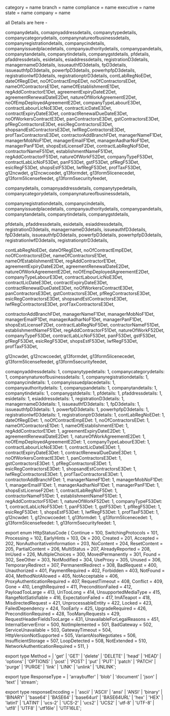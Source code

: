 category = name
branch = name
compliance = name
executive = name
state = name
company = name


all Details are here -

companydetails,
comapnyaddressdetails,
companytypedetails,
companycategorydetails,
companynatureofbusinessdetails,
companyregistrationdetails,
companycindetails,
companyissuedplacedetails,
companyauthoritydetails,
companypandetails,
companytandetails,
companytindetails,
companygstdetails,
pfdetails,
pfaddressdetails,
esidetails,
esiaddressdetails,
registrationD3details,
managernameD3details,
issueauthfD3details,
fpD3details,
issueauthfpD3details,
powerfpD3details,
powerhpfpD3details,
registrationlwfD3details,
registrationptrD3details,
contLabRegNoEDet,
dateOfRegEDet,
noOfContractEmpEDet,
noOfContractorsEDet,
nameOfContractorsE1Det,
nameOfEstablishmentE1Det,
regAddContractorE1Det,
agreementExpiryDateE2Det,
agreementRenewalDateE2Det,
natureOfWorkAgreementE2Det,
noOfEmpDeployedAgreementE2Det,
companyTypeLabourE3Det,
contractLabourLicNoE3Det,
contractLicDateE3Det,
contractExpiryDateE3Det,
contractRenewalDueDateE3Det,
noOfWorkersContractE3Det,
panContractorsE3Det,
gstContractorsE3Det,
pfRegContractorsE3Det,
esicRegContractorsE3Det,
shopsandEstContractorsE3Det,
lwfRegContractorsE3Det,
profTaxContractorsE3Det,
contractorAddBranchFDet,
managerNameF1Det,
managerMobNoF1Det,
managerEmailF1Det,
managerAadharNoF1Det,
managerPanF1Det,
shopsEstLicenseF2Det,
contractLabRegNoF5Det,
contractorNameF51Det,
establishmentNameF51Det,
regAddContractorF51Det,
natureOfWorkF52Det,
companyTypeF53Det,
contractLabLicNoF53Det,
panF53Det,
gstF53Det,
pfRegF53Det,
esicRegF53Det,
shopsEstF53Det,
lwfRegF53Det,
profTaxF53Det,
g12ncwdet,
g12ncwcoedet,
g13formdet,
g13form5licenecedet,
g13form5licensefeedet,
g13form5securityfeedet,


<!-- A Details -->
companydetails,
comapnyaddressdetails,
companytypedetails,
companycategorydetails,
companynatureofbusinessdetails,
<!-- B Details -->

companyregistrationdetails,
companycindetails,
companyissuedplacedetails,
companyauthoritydetails,
companypandetails,
companytandetails,
companytindetails,
companygstdetails,

<!-- D Details  -->
pfdetails,
pfaddressdetails,
esidetails,
esiaddressdetails,
registrationD3details,
managernameD3details,
issueauthfD3details,
fpD3details,
issueauthfpD3details,
powerfpD3details,
powerhpfpD3details,
registrationlwfD3details,
registrationptrD3details,

<!-- E Details  -->
contLabRegNoEDet,
dateOfRegEDet,
noOfContractEmpEDet,
noOfContractorsEDet,
nameOfContractorsE1Det,
nameOfEstablishmentE1Det,
regAddContractorE1Det,
agreementExpiryDateE2Det,
agreementRenewalDateE2Det,
natureOfWorkAgreementE2Det,
noOfEmpDeployedAgreementE2Det,
companyTypeLabourE3Det,
contractLabourLicNoE3Det,
contractLicDateE3Det,
contractExpiryDateE3Det,
contractRenewalDueDateE3Det,
noOfWorkersContractE3Det,
panContractorsE3Det,
gstContractorsE3Det,
pfRegContractorsE3Det,
esicRegContractorsE3Det,
shopsandEstContractorsE3Det,
lwfRegContractorsE3Det,
profTaxContractorsE3Det,

<!-- F Details  -->
contractorAddBranchFDet,
managerNameF1Det,
managerMobNoF1Det,
managerEmailF1Det,
managerAadharNoF1Det,
managerPanF1Det,
shopsEstLicenseF2Det,
contractLabRegNoF5Det,
contractorNameF51Det,
establishmentNameF51Det,
regAddContractorF51Det,
natureOfWorkF52Det,
companyTypeF53Det,
contractLabLicNoF53Det,
panF53Det,
gstF53Det,
pfRegF53Det,
esicRegF53Det,
shopsEstF53Det,
lwfRegF53Det,
profTaxF53Det,

<!-- G Details -->

g12ncwdet,
g12ncwcoedet,
g13formdet,
g13form5licenecedet,
g13form5licensefeedet,
g13form5securityfeedet,




<!-- project details -->
comapnyaddressdetails: 1,
companytypedetails: 1,
companycategorydetails: 1,
companynatureofbusinessdetails: 1,
companyregistrationdetails: 1,
companycindetails: 1,
companyissuedplacedetails: 1,
companyauthoritydetails: 1,
companypandetails: 1,
companytandetails: 1,
companytindetails: 1,
companygstdetails: 1,
pfdetails: 1,
pfaddressdetails: 1,
esidetails: 1,
esiaddressdetails: 1,
registrationD3details: 1,
managernameD3details: 1,
issueauthfD3details: 1,
fpD3details: 1,
issueauthfpD3details: 1,
powerfpD3details: 1,
powerhpfpD3details: 1,
registrationlwfD3details: 1,
registrationptrD3details: 1,
contLabRegNoEDet: 1,
dateOfRegEDet: 1,
noOfContractEmpEDet: 1,
noOfContractorsEDet: 1,
nameOfContractorsE1Det: 1,
nameOfEstablishmentE1Det: 1,
regAddContractorE1Det: 1,
agreementExpiryDateE2Det: 1,
agreementRenewalDateE2Det: 1,
natureOfWorkAgreementE2Det: 1,
noOfEmpDeployedAgreementE2Det: 1,
companyTypeLabourE3Det: 1,
contractLabourLicNoE3Det: 1,
contractLicDateE3Det: 1,
contractExpiryDateE3Det: 1,
contractRenewalDueDateE3Det: 1,
noOfWorkersContractE3Det: 1,
panContractorsE3Det: 1,
gstContractorsE3Det: 1,
pfRegContractorsE3Det: 1,
esicRegContractorsE3Det: 1,
shopsandEstContractorsE3Det: 1,
lwfRegContractorsE3Det: 1,
profTaxContractorsE3Det: 1,
contractorAddBranchFDet: 1,
managerNameF1Det: 1,
managerMobNoF1Det: 1,
managerEmailF1Det: 1,
managerAadharNoF1Det: 1,
managerPanF1Det: 1,
shopsEstLicenseF2Det: 1,
contractLabRegNoF5Det: 1,
contractorNameF51Det: 1,
establishmentNameF51Det: 1,
regAddContractorF51Det: 1,
natureOfWorkF52Det: 1,
companyTypeF53Det: 1,
contractLabLicNoF53Det: 1,
panF53Det: 1,
gstF53Det: 1,
pfRegF53Det: 1,
esicRegF53Det: 1,
shopsEstF53Det: 1,
lwfRegF53Det: 1,
profTaxF53Det: 1,
g12ncwdet: 1,
g12ncwcoedet: 1,
g13formdet: 1,
g13form5licenecedet: 1,
g13form5licensefeedet: 1,
g13form5securityfeedet: 1,





export enum HttpStatusCode {
  Continue = 100,
  SwitchingProtocols = 101,
  Processing = 102,
  EarlyHints = 103,
  Ok = 200,
  Created = 201,
  Accepted = 202,
  NonAuthoritativeInformation = 203,
  NoContent = 204,
  ResetContent = 205,
  PartialContent = 206,
  MultiStatus = 207,
  AlreadyReported = 208,
  ImUsed = 226,
  MultipleChoices = 300,
  MovedPermanently = 301,
  Found = 302,
  SeeOther = 303,
  NotModified = 304,
  UseProxy = 305,
  Unused = 306,
  TemporaryRedirect = 307,
  PermanentRedirect = 308,
  BadRequest = 400,
  Unauthorized = 401,
  PaymentRequired = 402,
  Forbidden = 403,
  NotFound = 404,
  MethodNotAllowed = 405,
  NotAcceptable = 406,
  ProxyAuthenticationRequired = 407,
  RequestTimeout = 408,
  Conflict = 409,
  Gone = 410,
  LengthRequired = 411,
  PreconditionFailed = 412,
  PayloadTooLarge = 413,
  UriTooLong = 414,
  UnsupportedMediaType = 415,
  RangeNotSatisfiable = 416,
  ExpectationFailed = 417,
  ImATeapot = 418,
  MisdirectedRequest = 421,
  UnprocessableEntity = 422,
  Locked = 423,
  FailedDependency = 424,
  TooEarly = 425,
  UpgradeRequired = 426,
  PreconditionRequired = 428,
  TooManyRequests = 429,
  RequestHeaderFieldsTooLarge = 431,
  UnavailableForLegalReasons = 451,
  InternalServerError = 500,
  NotImplemented = 501,
  BadGateway = 502,
  ServiceUnavailable = 503,
  GatewayTimeout = 504,
  HttpVersionNotSupported = 505,
  VariantAlsoNegotiates = 506,
  InsufficientStorage = 507,
  LoopDetected = 508,
  NotExtended = 510,
  NetworkAuthenticationRequired = 511,
}

export type Method =
    | 'get' | 'GET'
    | 'delete' | 'DELETE'
    | 'head' | 'HEAD'
    | 'options' | 'OPTIONS'
    | 'post' | 'POST'
    | 'put' | 'PUT'
    | 'patch' | 'PATCH'
    | 'purge' | 'PURGE'
    | 'link' | 'LINK'
    | 'unlink' | 'UNLINK';

export type ResponseType =
    | 'arraybuffer'
    | 'blob'
    | 'document'
    | 'json'
    | 'text'
    | 'stream';

export type responseEncoding =
    | 'ascii' | 'ASCII'
    | 'ansi' | 'ANSI'
    | 'binary' | 'BINARY'
    | 'base64' | 'BASE64'
    | 'base64url' | 'BASE64URL'
    | 'hex' | 'HEX'
    | 'latin1' | 'LATIN1'
    | 'ucs-2' | 'UCS-2'
    | 'ucs2' | 'UCS2'
    | 'utf-8' | 'UTF-8'
    | 'utf8' | 'UTF8'
    | 'utf16le' | 'UTF16LE';
